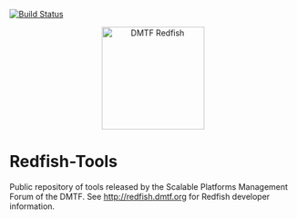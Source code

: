 [![Build Status](https://travis-ci.org/:user/Redfish-Tools.svg?branch=master)](https://travis-ci.org/DMTF/Redfish-Tools)
<p align="center">
  <img src="http://redfish.dmtf.org/sites/all/themes/dmtf2015/images/dmtf-redfish-logo.png" alt="DMTF Redfish" width=180>
</p>

# Redfish-Tools

Public repository of tools released by the Scalable Platforms Management Forum of the DMTF.  See http://redfish.dmtf.org for Redfish developer information.
